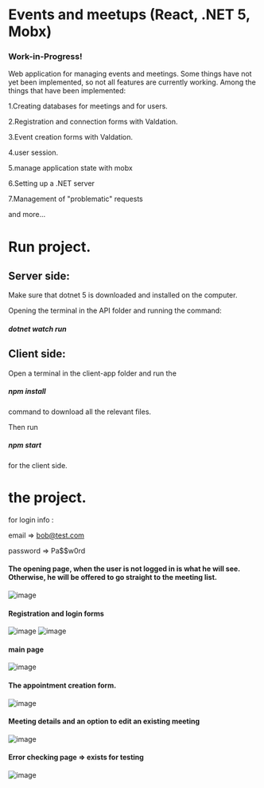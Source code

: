 
# Events and meetups (React, .NET 5, Mobx)

### Work-in-Progress!

Web application for managing events and meetings.
Some things have not yet been implemented, so not all features are currently working.
Among the things that have been implemented:

1.Creating databases for meetings and for users.

2.Registration and connection forms with Valdation.

3.Event creation forms with Valdation.

4.user session.

5.manage application state with mobx

6.Setting up a .NET server

7.Management of "problematic" requests

and more...

 
 # Run project.
 
 ## Server side:

Make sure that dotnet 5 is downloaded and installed on the computer. 

Opening the terminal in the API folder and running the command:
##### dotnet watch run

## Client side:

Open a terminal in the client-app folder and run the 
##### npm install 
command to download all the relevant files.

Then run
##### npm start 
for the client side.

# the project.

for login info :

email => bob@test.com

password => Pa$$w0rd



#### The opening page, when the user is not logged in is what he will see. Otherwise, he will be offered to go straight to the meeting list.

![image](https://user-images.githubusercontent.com/62293316/204667492-4e2020fe-f76b-436b-8a3b-1cf53f7ca973.png)

#### Registration and login forms

![image](https://user-images.githubusercontent.com/62293316/204667575-3a825774-8c9b-4b4e-84cc-bc14f78c04c1.png)
![image](https://user-images.githubusercontent.com/62293316/204667986-fa95bdea-8880-4a3e-8ce4-86a7e25cde5f.png)



#### main page
![image](https://user-images.githubusercontent.com/62293316/204668029-199e3bc2-171a-44a0-be01-935d51dc452c.png)

#### The appointment creation form.

![image](https://user-images.githubusercontent.com/62293316/204668161-44e51efa-7745-4e1b-a874-613c196dc387.png)


#### Meeting details and an option to edit an existing meeting

![image](https://user-images.githubusercontent.com/62293316/204668219-69c54e84-d5f1-41fd-99db-2d1c9da5641d.png)

#### Error checking page => exists for testing

![image](https://user-images.githubusercontent.com/62293316/204668270-23106a0a-d29d-4e15-ae82-9d0f27a4fb28.png)








